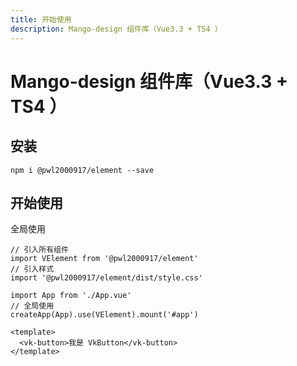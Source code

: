 ```yaml
---
title: 开始使用
description: Mango-design 组件库（Vue3.3 + TS4 ）
---
```


# Mango-design 组件库（Vue3.3 + TS4 ）

## 安装
```
npm i @pwl2000917/element --save
```

## 开始使用

全局使用

```
// 引入所有组件
import VElement from '@pwl2000917/element'
// 引入样式
import '@pwl2000917/element/dist/style.css'

import App from './App.vue'
// 全局使用
createApp(App).use(VElement).mount('#app')
```
```
<template>
  <vk-button>我是 VkButton</vk-button>
</template>
```
<!-- 
单个导入

提供了基于 ES Module 的开箱即用的 Tree Shaking 功能。
```
<template>
  <Button>我是 VkButton</Button>
</template>
<script>
  import { Button } from ' @pwl2000917/element'
  export default {
    components: { Button },
  }
</script>
``` -->